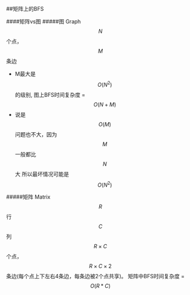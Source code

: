 ##矩阵上的BFS

####矩阵vs图
#####图 Graph
$$N$$个点，$$M$$条边
- M最大是 $$O(N^2)$$ 的级别, 图上BFS时间复杂度 = $$O(N + M)$$
- 说是$$O(M)$$问题也不大，因为$$M$$一般都比$$N$$大 所以最坏情况可能是 $$O(N^2)$$

#####矩阵 Matrix
$$R$$行$$C$$列
$$R\times C$$个点，$$R\times C\times 2$$ 条边(每个点上下左右4条边，每条边被2个点共享)。 矩阵中BFS时间复杂度 = $$O(R * C)$$